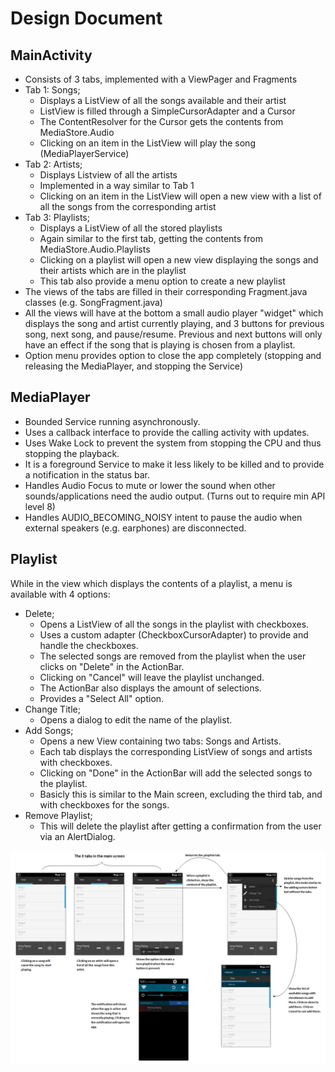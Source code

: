 Design Document
===============

MainActivity
-----------
- Consists of 3 tabs, implemented with a ViewPager and Fragments
- Tab 1: Songs;
  + Displays a ListView of all the songs available and their artist
  + ListView is filled through a SimpleCursorAdapter and a Cursor
  + The ContentResolver for the Cursor gets the contents from MediaStore.Audio
  + Clicking on an item in the ListView will play the song (MediaPlayerService)
- Tab 2: Artists;
  + Displays Listview of all the artists
  + Implemented in a way similar to Tab 1
  + Clicking on an item in the ListView will open a new view with a list of all the songs from the corresponding artist
- Tab 3: Playlists;
  + Displays a ListView of all the stored playlists
  + Again similar to the first tab, getting the contents from MediaStore.Audio.Playlists
  + Clicking on a playlist will open a new view displaying the songs and their artists which are in the playlist
  + This tab also provide a menu option to create a new playlist
- The views of the tabs are filled in their corresponding Fragment.java classes (e.g. SongFragment.java)
- All the views will have at the bottom a small audio player "widget" which displays the song and artist currently playing, and 3 buttons for previous song, next song, and pause/resume. Previous and next buttons will only have an effect if the song that is playing is chosen from a playlist.
- Option menu provides option to close the app completely (stopping and releasing the MediaPlayer, and stopping the Service)

MediaPlayer
----------
  - Bounded Service running asynchronously.
  - Uses a callback interface to provide the calling activity with updates.
  - Uses Wake Lock to prevent the system from stopping the CPU and thus stopping the playback.
  - It is a foreground Service to make it less likely to be killed and to provide a notification in the status bar.
  - Handles Audio Focus to mute or lower the sound when other sounds/applications need the audio output. (Turns out to require min API level 8)
  - Handles AUDIO_BECOMING_NOISY intent to pause the audio when external speakers (e.g. earphones) are disconnected.

Playlist
---------
While in the view which displays the contents of a playlist, a menu is available with 4 options:
  - Delete; 
    + Opens a ListView of all the songs in the playlist with checkboxes. 
    + Uses a custom adapter (CheckboxCursorAdapter) to provide and handle the checkboxes.
    + The selected songs are removed from the playlist when the user clicks on "Delete" in the ActionBar. 
    + Clicking on "Cancel" will leave the playlist unchanged.
    + The ActionBar also displays the amount of selections.
    + Provides a "Select All" option.
  - Change Title;
    + Opens a dialog to edit the name of the playlist.
  - Add Songs;
    + Opens a new View containing two tabs: Songs and Artists.
    + Each tab displays the corresponding ListView of songs and artists with checkboxes.
    + Clicking on "Done" in the ActionBar will add the selected songs to the playlist.
    + Basicly this is similar to the Main screen, excluding the third tab, and with checkboxes for the songs.
  - Remove Playlist;
    + This will delete the playlist after getting a confirmation from the user via an AlertDialog.


![Overview of the app](/doc/Overview.png "Overview of the screens")
